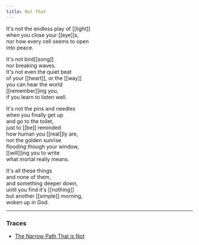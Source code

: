 ```yaml
---
title: Not That
---
```


It's not the endless play of [[light]]  
when you close your [[eye]]s,   
nor how every cell seems to open   
into peace.  
  
It's not bird[[song]]  
nor breaking waves.  
It's not even the quiet beat  
of your [[heart]], or the [[way]]  
you can hear the world  
[[remember]]ing you,  
if you learn to listen well.  
  
It's not the pins and needles  
when you finally get up  
and go to the toilet,  
just to [[be]] reminded  
how human you [[real]]ly are,  
nor the golden sunrise  
flooding though your window,  
[[will]]ing you to write  
what mortal really means.  
  
It's all these things  
and none of them,  
and something deeper down,  
until you find it's [[nothing]]  
but another [[simple]] morning,  
woken up in God.   

---

### Traces

* [The Narrow Path That is Not](https://www.youtube.com/watch?v=Ea8sY_GvOZ0)